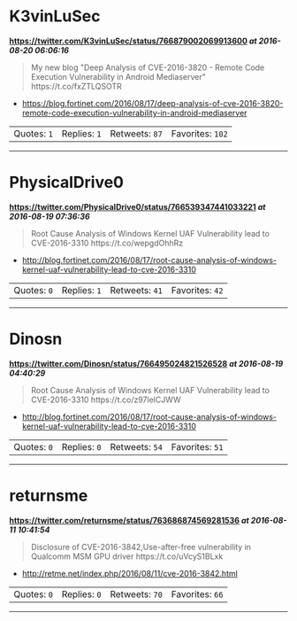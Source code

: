 # K3vinLuSec
**https://twitter.com/K3vinLuSec/status/766879002069913600 _at 2016-08-20 06:06:16_**
<blockquote>
My new blog "Deep Analysis of CVE-2016-3820 - Remote Code Execution Vulnerability in Android Mediaserver" 
https://t.co/fxZTLQSOTR
</blockquote>

* https://blog.fortinet.com/2016/08/17/deep-analysis-of-cve-2016-3820-remote-code-execution-vulnerability-in-android-mediaserver

<table><tr>
<td>Quotes: <code>1</code></td>
<td>Replies: <code>1</code></td>
<td>Retweets: <code>87</code></td>
<td>Favorites: <code>102</code></td>
</tr></table>

---

# PhysicalDrive0
**https://twitter.com/PhysicalDrive0/status/766539347441033221 _at 2016-08-19 07:36:36_**
<blockquote>
Root Cause Analysis of Windows Kernel UAF Vulnerability lead to CVE-2016-3310 https://t.co/wepgdOhhRz
</blockquote>

* http://blog.fortinet.com/2016/08/17/root-cause-analysis-of-windows-kernel-uaf-vulnerability-lead-to-cve-2016-3310

<table><tr>
<td>Quotes: <code>0</code></td>
<td>Replies: <code>1</code></td>
<td>Retweets: <code>41</code></td>
<td>Favorites: <code>42</code></td>
</tr></table>

---

# Dinosn
**https://twitter.com/Dinosn/status/766495024821526528 _at 2016-08-19 04:40:29_**
<blockquote>
Root Cause Analysis of Windows Kernel UAF Vulnerability lead to CVE-2016-3310 https://t.co/z97lelCJWW
</blockquote>

* http://blog.fortinet.com/2016/08/17/root-cause-analysis-of-windows-kernel-uaf-vulnerability-lead-to-cve-2016-3310

<table><tr>
<td>Quotes: <code>0</code></td>
<td>Replies: <code>0</code></td>
<td>Retweets: <code>54</code></td>
<td>Favorites: <code>51</code></td>
</tr></table>

---

# returnsme
**https://twitter.com/returnsme/status/763686874569281536 _at 2016-08-11 10:41:54_**
<blockquote>
Disclosure of CVE-2016-3842,Use-after-free vulnerability in Qualcomm MSM GPU driver https://t.co/uVcyS1BLxk
</blockquote>

* http://retme.net/index.php/2016/08/11/cve-2016-3842.html

<table><tr>
<td>Quotes: <code>0</code></td>
<td>Replies: <code>0</code></td>
<td>Retweets: <code>70</code></td>
<td>Favorites: <code>66</code></td>
</tr></table>

---

